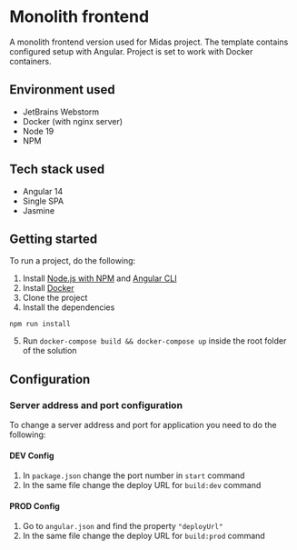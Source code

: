 # Monolith frontend

A monolith frontend version used for Midas project. The template contains configured setup with Angular. Project is set to work with Docker containers.

## Environment used
- JetBrains Webstorm
- Docker (with nginx server)
- Node 19
- NPM

## Tech stack used
- Angular 14
- Single SPA
- Jasmine

## Getting started
To run a project, do the following:
1. Install [Node.js with NPM](https://nodejs.org/en/) and [Angular CLI](https://angular.io/cli)
2. Install [Docker](https://www.docker.com/)
3. Clone the project
4. Install the dependencies
  ```
  npm run install
  ```
5. Run `docker-compose build && docker-compose up` inside the root folder of the solution

## Configuration

### Server address and port configuration
To change a server address and port for application you need to do the following:

#### DEV Config
1. In `package.json` change the port number in `start` command
2. In the same file change the deploy URL for `build:dev` command

#### PROD Config
1. Go to `angular.json` and find the property `"deployUrl"`
2. In the same file change the deploy URL for `build:prod` command
